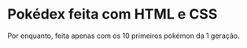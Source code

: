 # Pokédex feita com HTML e CSS
Por enquanto, feita apenas com os 10 primeiros pokémon da 1 geração.
